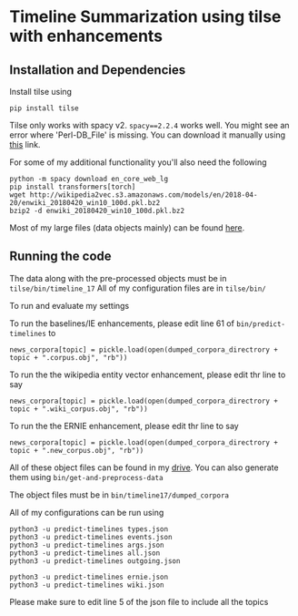 # Timeline Summarization using tilse with enhancements

## Installation and Dependencies
Install tilse using
```
pip install tilse
```
Tilse only works with spacy v2. `spacy==2.2.4` works well.
You might see an error where 'Perl-DB_File' is missing. You can download it manually using [this](https://centos.pkgs.org/7/centos-x86_64/perl-DB_File-1.830-6.el7.x86_64.rpm.html) link.

For some of my additional functionality you'll also need the following
```
python -m spacy download en_core_web_lg
pip install transformers[torch]
wget http://wikipedia2vec.s3.amazonaws.com/models/en/2018-04-20/enwiki_20180420_win10_100d.pkl.bz2
bzip2 -d enwiki_20180420_win10_100d.pkl.bz2
```
Most of my large files (data objects mainly) can be found [here](https://drive.google.com/drive/folders/1KCmFOLTVwSL2CYqkUEQlkw7MKQx_MU_L?usp=sharing).

## Running the code

The data along with the pre-processed objects must be in `tilse/bin/timeline_17`
All of my configuration files are in `tilse/bin/`

To run and evaluate my settings 

To run the baselines/IE enhancements, please edit line 61 of `bin/predict-timelines` to 
```
news_corpora[topic] = pickle.load(open(dumped_corpora_directrory + topic + ".corpus.obj", "rb"))
```
To run the the wikipedia entity vector enhancement, please edit thr line to say 
```
news_corpora[topic] = pickle.load(open(dumped_corpora_directrory + topic + ".wiki_corpus.obj", "rb"))
```
To run the the ERNIE enhancement, please edit thr line to say 
```
news_corpora[topic] = pickle.load(open(dumped_corpora_directrory + topic + ".new_corpus.obj", "rb"))
```

All of these object files can be found in my [drive](https://drive.google.com/drive/folders/1KCmFOLTVwSL2CYqkUEQlkw7MKQx_MU_L?usp=sharing). You can also generate them using `bin/get-and-preprocess-data`

The object files must be in `bin/timeline17/dumped_corpora`

All of my configurations can be run using
```
python3 -u predict-timelines types.json
python3 -u predict-timelines events.json
python3 -u predict-timelines args.json
python3 -u predict-timelines all.json
python3 -u predict-timelines outgoing.json

python3 -u predict-timelines ernie.json
python3 -u predict-timelines wiki.json
```
Please make sure to edit line 5 of the json file to include all the topics


